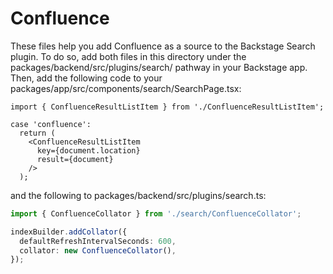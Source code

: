 # Confluence

These files help you add Confluence as a source to the Backstage Search plugin.
To do so, add both files in this directory under the packages/backend/src/plugins/search/ pathway in your Backstage app.
Then, add the following code to your packages/app/src/components/search/SearchPage.tsx:

```tsx
import { ConfluenceResultListItem } from './ConfluenceResultListItem';
```

```tsx
case 'confluence':
  return (
    <ConfluenceResultListItem
      key={document.location}
      result={document}
    />
  );
```

and the following to packages/backend/src/plugins/search.ts:

```ts
import { ConfluenceCollator } from './search/ConfluenceCollator';
```

```ts
indexBuilder.addCollator({
  defaultRefreshIntervalSeconds: 600,
  collator: new ConfluenceCollator(),
});
```
